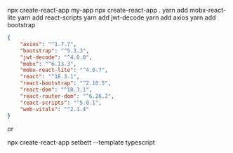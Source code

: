 npx create-react-app my-app
npx create-react-app .
yarn add mobx-react-lite
yarn add react-scripts
yarn add jwt-decode
yarn add axios
yarn add bootstrap

```json
{
    "axios": "^1.7.7",
    "bootstrap": "^5.3.3",
    "jwt-decode": "^4.0.0",
    "mobx": "^6.13.3",
    "mobx-react-lite": "^4.0.7",
    "react": "^18.3.1",
    "react-bootstrap": "^2.10.5",
    "react-dom": "^18.3.1",
    "react-router-dom": "^6.26.2",
    "react-scripts": "^5.0.1",
    "web-vitals": "^2.1.4"
}
```


or

npx create-react-app setbett --template typescript